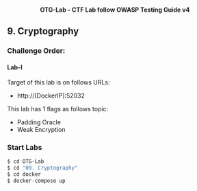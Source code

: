 <h4 align="center">OTG-Lab - CTF Lab follow OWASP Testing Guide v4</h4>

## 9. Cryptography

### Challenge Order:

#### Lab-I

Target of this lab is on follows URLs:

- http://[DockerIP]:52032

This lab has 1 flags as follows topic:

- Padding Oracle
- Weak Encryption

### Start Labs

```bash
$ cd OTG-Lab
$ cd "09. Cryptography"
$ cd docker
$ docker-compose up
```
